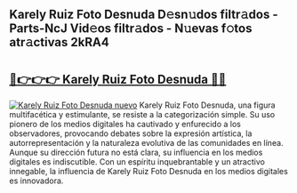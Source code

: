 ## Karely Ruiz Foto Desnuda D𝚎sn𝚞dos filtr𝚊dos - Parts-NcJ Vid𝚎os filtr𝚊dos - N𝚞evas f𝚘tos atr𝚊ctivas 2kRA4

# <h2><a href="http://mbctzq0.tromn.icu/?c=Karely+Ruiz+Foto+Desnuda">🔗👉👉👉 Karely Ruiz Foto Desnuda 🔗🔗</a></h2>

[![Karely Ruiz Foto Desnuda nuevo](https://i.imgur.com/pEAQMta.gif)](http://mbctzq0.tromn.icu/?c=Karely+Ruiz+Foto+Desnuda)
Karely Ruiz Foto Desnuda, una figura multifacética y estimulante, se resiste a la categorización simple. Su uso pionero de los medios digitales ha cautivado y enfurecido a los observadores, provocando debates sobre la expresión artística, la autorrepresentación y la naturaleza evolutiva de las comunidades en línea. Aunque su dirección futura no está clara, su influencia en los medios digitales es indiscutible. Con un espíritu inquebrantable y un atractivo innegable, la influencia de Karely Ruiz Foto Desnuda en los medios digitales es innovadora.
